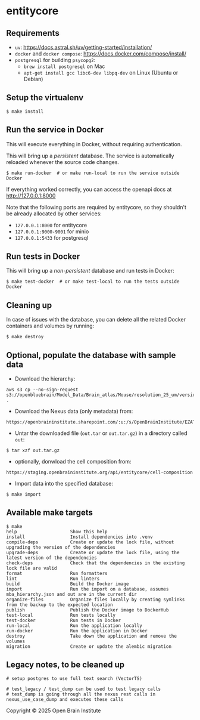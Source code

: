 # entitycore

## Requirements

- `uv`: https://docs.astral.sh/uv/getting-started/installation/
- `docker` and `docker compose`: https://docs.docker.com/compose/install/
- `postgresql` for building `psycopg2`:
  - `brew install postgresql` on Mac
  - `apt-get install gcc libc6-dev libpq-dev` on Linux (Ubuntu or Debian)

## Setup the virtualenv

```
$ make install
```

## Run the service in Docker

This will execute everything in Docker, without requiring authentication.

This will bring up a *persistent* database.
The service is automatically reloaded whenever the source code changes.

```
$ make run-docker  # or make run-local to run the service outside Docker
```

If everything worked correctly, you can access the openapi docs at http://127.0.0.1:8000

Note that the following ports are required by entitycore, so they shouldn't be already allocated by other services:

- `127.0.0.1:8000` for entitycore
- `127.0.0.1:9000-9001` for minio
- `127.0.0.1:5433` for postgresql

## Run tests in Docker

This will bring up a *non-persistent* database and run tests in Docker:

```
$ make test-docker  # or make test-local to run the tests outside Docker
```


## Cleaning up

In case of issues with the database, you can delete all the related Docker containers and volumes by running:

```
$ make destroy
```

## Optional, populate the database with sample data

- Download the hierarchy:

```
aws s3 cp --no-sign-request s3://openbluebrain/Model_Data/Brain_atlas/Mouse/resolution_25_um/version_1.1.0/Parcellation_ontology/mba_hierarchy.json . 
```

- Download the Nexus data (only metadata) from:
```
https://openbraininstitute.sharepoint.com/:u:/s/OpenBrainInstitute/EZATMPEZvN5CjHtL2c78U14BXsrey4ORBfupq5BvdVKJKg
```
- Untar the downloaded file (`out.tar` or `out.tar.gz`) in a directory called `out`:

```
$ tar xzf out.tar.gz
```

- optionally, donwload the cell composition from:
```
https://staging.openbraininstitute.org/api/entitycore/cell-composition
```

- Import data into the specified database:

```
$ make import
```

## Available make targets

```
$ make
help                    Show this help
install                 Install dependencies into .venv
compile-deps            Create or update the lock file, without upgrading the version of the dependencies
upgrade-deps            Create or update the lock file, using the latest version of the dependencies
check-deps              Check that the dependencies in the existing lock file are valid
format                  Run formatters
lint                    Run linters
build                   Build the Docker image
import                  Run the import on a database, assumes mba_hierarchy.json and out are in the current dir
organize-files          Organize files locally by creating symlinks from the backup to the expected location
publish                 Publish the Docker image to DockerHub
test-local              Run tests locally
test-docker             Run tests in Docker
run-local               Run the application locally
run-docker              Run the application in Docker
destroy                 Take down the application and remove the volumes
migration               Create or update the alembic migration
```

## Legacy notes, to be cleaned up

```
# setup postgres to use full text search (VectorTS)

# test_legacy / test_dump can be used to test legacy calls
# test_dump is going through all the nexus rest calls in nexus_use_case_dump and executes these calls
```


Copyright © 2025 Open Brain Institute
